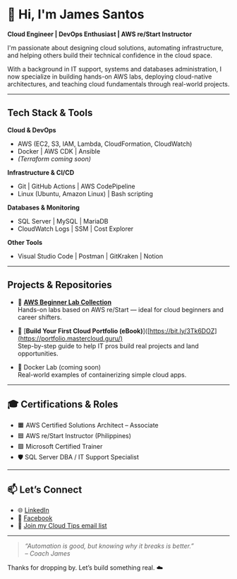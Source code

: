 # 👋 Hi, I'm James Santos

**Cloud Engineer | DevOps Enthusiast | AWS re/Start Instructor**

I'm passionate about designing cloud solutions, automating infrastructure, and helping others build their technical confidence in the cloud space.

With a background in IT support, systems and databases administration, I now specialize in building hands-on AWS labs, deploying cloud-native architectures, and teaching cloud fundamentals through real-world projects.

---

## Tech Stack & Tools

**Cloud & DevOps**
- AWS (EC2, S3, IAM, Lambda, CloudFormation, CloudWatch)
- Docker | AWS CDK | Ansible  
- *(Terraform coming soon)*

**Infrastructure & CI/CD**
- Git | GitHub Actions | AWS CodePipeline  
- Linux (Ubuntu, Amazon Linux) | Bash scripting

**Databases & Monitoring**
- SQL Server | MySQL | MariaDB  
- CloudWatch Logs | SSM | Cost Explorer

**Other Tools**
- Visual Studio Code | Postman | GitKraken | Notion

---

## Projects & Repositories

- 🧪 [**AWS Beginner Lab Collection**](https://github.com/jjrs07/AWS_Restart_Lab)  
  Hands-on labs based on AWS re/Start — ideal for cloud beginners and career shifters.

- 📘 [**Build Your First Cloud Portfolio (eBook)**]([https://bit.ly/3Tk6DOZ](https://portfolio.mastercloud.guru/)  
  Step-by-step guide to help IT pros build real projects and land opportunities.

- 🐳 Docker Lab (coming soon)  
  Real-world examples of containerizing simple cloud apps.

---

## 🎓 Certifications & Roles

- 🟧 AWS Certified Solutions Architect – Associate  
- 🟦 AWS re/Start Instructor (Philippines)  
- 🟩 Microsoft Certified Trainer  
- 🛡️ SQL Server DBA / IT Support Specialist  

---

## 📫 Let’s Connect

- 🌐 [LinkedIn](https://bit.ly/3SVyi8F)  
- 📘 [Facebook](https://bit.ly/3SZmy4Y)  
- 📨 [Join my Cloud Tips email list](https://bit.ly/4jUodUf)

---

> *“Automation is good, but knowing why it breaks is better.”*  
> *– Coach James*

Thanks for dropping by. Let’s build something real. ☁️

